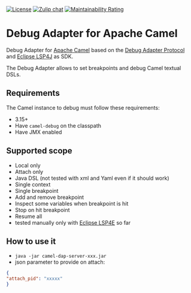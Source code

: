[![License](https://img.shields.io/badge/license-Apache%202-blue.svg)]()
[![Zulip chat](https://img.shields.io/badge/zulip-join_chat-brightgreen.svg)](https://camel.zulipchat.com/#narrow/stream/258729-camel-tooling)
[![Maintainability Rating](https://sonarcloud.io/api/project_badges/measure?project=camel-tooling_camel-debug-adapter&metric=sqale_rating)](https://sonarcloud.io/summary/new_code?id=camel-tooling_camel-debug-adapter)

# Debug Adapter for Apache Camel

Debug Adapter for [Apache Camel](https://camel.apache.org/) based on the [Debug Adapter Protocol](https://microsoft.github.io/debug-adapter-protocol/) and [Eclipse LSP4J](https://github.com/eclipse/lsp4j) as SDK.

The Debug Adapter allows to set breakpoints and debug Camel textual DSLs.

## Requirements

The Camel instance to debug must follow these requirements:

- 3.15+
- Have `camel-debug` on the classpath
- Have JMX enabled

## Supported scope

- Local only
- Attach only
- Java DSL (not tested with xml and Yaml even if it should work)
- Single context
- Single breakpoint
- Add and remove breakpoint
- Inspect some variables when breakpoint is hit
- Stop on hit breakpoint
- Resume all
- tested manually only with [Eclipse LSP4E](https://github.com/eclipse/lsp4e) so far

## How to use it

- `java -jar camel-dap-server-xxx.jar`
- json parameter to provide on attach:

```json
{
"attach_pid": "xxxxx"
}
```